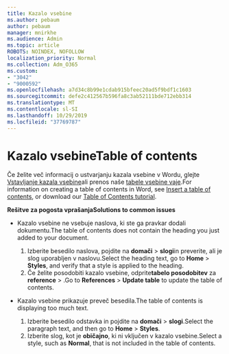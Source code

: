 ```yaml
---
title: Kazalo vsebine
ms.author: pebaum
author: pebaum
manager: mnirkhe
ms.audience: Admin
ms.topic: article
ROBOTS: NOINDEX, NOFOLLOW
localization_priority: Normal
ms.collection: Adm_O365
ms.custom:
- "3042"
- "9000592"
ms.openlocfilehash: a7d34c8b99e1cdab915bfeec20ad5f9bdf1c1603
ms.sourcegitcommit: defe2c412567b596fa8c3ab52111bde712ebb314
ms.translationtype: MT
ms.contentlocale: sl-SI
ms.lasthandoff: 10/29/2019
ms.locfileid: "37769787"
---
```

# <a name="table-of-contents"></a><span data-ttu-id="ee857-102">Kazalo vsebine</span><span class="sxs-lookup"><span data-stu-id="ee857-102">Table of contents</span></span>

<span data-ttu-id="ee857-103">Če želite več informacij o ustvarjanju kazala vsebine v Wordu, glejte [Vstavljanje kazala vsebine](https://support.office.com/article/882e8564-0edb-435e-84b5-1d8552ccf0c0)ali prenos naše [tabele vsebine vaje](https://go.microsoft.com/fwlink/?linkid=2065106).</span><span class="sxs-lookup"><span data-stu-id="ee857-103">For information on creating a table of contents in Word, see [Insert a table of contents](https://support.office.com/article/882e8564-0edb-435e-84b5-1d8552ccf0c0), or download our [Table of Contents tutorial](https://go.microsoft.com/fwlink/?linkid=2065106).</span></span>

<span data-ttu-id="ee857-104">**Rešitve za pogosta vprašanja**</span><span class="sxs-lookup"><span data-stu-id="ee857-104">**Solutions to common issues**</span></span>

- <span data-ttu-id="ee857-105">Kazalo vsebine ne vsebuje naslova, ki ste ga pravkar dodali dokumentu.</span><span class="sxs-lookup"><span data-stu-id="ee857-105">The table of contents does not contain the heading you just added to your document.</span></span>
  1. <span data-ttu-id="ee857-106">Izberite besedilo naslova, pojdite na **domači** > **slogi**in preverite, ali je slog uporabljen v naslovu.</span><span class="sxs-lookup"><span data-stu-id="ee857-106">Select the heading text, go to **Home** > **Styles**, and verify that a style is applied to the heading.</span></span>
  2. <span data-ttu-id="ee857-107">Če želite posodobiti kazalo vsebine, odprite**tabelo posodobitev** za **reference** > .</span><span class="sxs-lookup"><span data-stu-id="ee857-107">Go to **References** > **Update table** to update the table of contents.</span></span>

- <span data-ttu-id="ee857-108">Kazalo vsebine prikazuje preveč besedila.</span><span class="sxs-lookup"><span data-stu-id="ee857-108">The table of contents is displaying too much text.</span></span> 
  1. <span data-ttu-id="ee857-109">Izberite besedilo odstavka in pojdite na **domači** > **slogi**.</span><span class="sxs-lookup"><span data-stu-id="ee857-109">Select the paragraph text, and then go to **Home** > **Styles**.</span></span>
  2. <span data-ttu-id="ee857-110">Izberite slog, kot je **običajno**, ki ni vključen v kazalo vsebine.</span><span class="sxs-lookup"><span data-stu-id="ee857-110">Select a style, such as **Normal**, that is not included in the table of contents.</span></span>